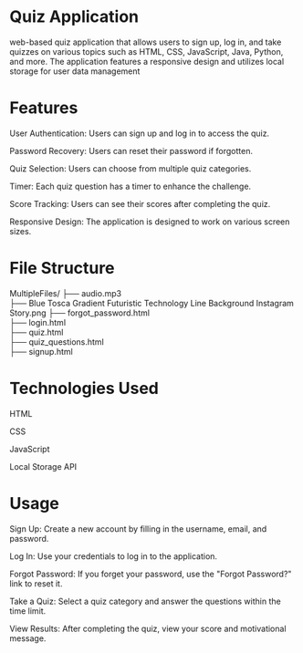 # Quiz Application
web-based quiz application that allows users to sign up, log in, and take quizzes on various topics such as HTML, CSS, JavaScript, Java, Python, and more. The application features a responsive design and utilizes local storage for user data management

# Features
User Authentication: Users can sign up and log in to access the quiz.

Password Recovery: Users can reset their password if forgotten.

Quiz Selection: Users can choose from multiple quiz categories.

Timer: Each quiz question has a timer to enhance the challenge.

Score Tracking: Users can see their scores after completing the quiz.

Responsive Design: The application is designed to work on various screen sizes.

# File Structure
MultipleFiles/
├── audio.mp3                  
├── Blue Tosca Gradient Futuristic Technology Line Background Instagram Story.png
├── forgot_password.html        
├── login.html                  
├── quiz.html                   
├── quiz_questions.html         
├── signup.html 

# Technologies Used
HTML

CSS

JavaScript

Local Storage API

# Usage
Sign Up: Create a new account by filling in the username, email, and password.

Log In: Use your credentials to log in to the application.

Forgot Password: If you forget your password, use the "Forgot Password?" link to reset it.

Take a Quiz: Select a quiz category and answer the questions within the time limit.

View Results: After completing the quiz, view your score and motivational message.



